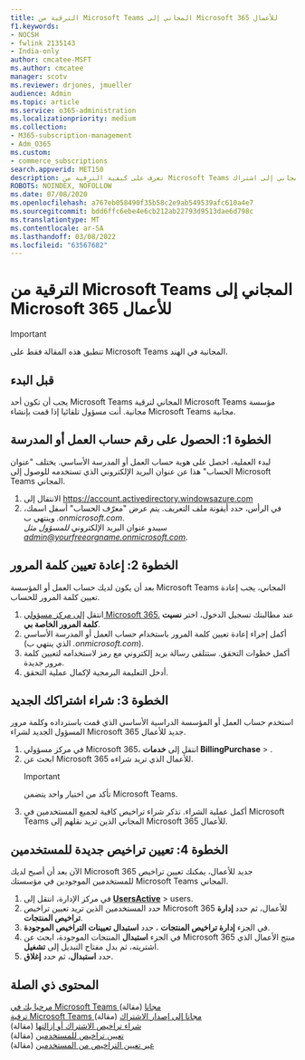 ```yaml
---
title: الترقية من Microsoft Teams المجاني إلى Microsoft 365 للأعمال
f1.keywords:
- NOCSH
- fwlink 2135143
- India-only
author: cmcatee-MSFT
ms.author: cmcatee
manager: scotv
ms.reviewer: drjones, jmueller
audience: Admin
ms.topic: article
ms.service: o365-administration
ms.localizationpriority: medium
ms.collection:
- M365-subscription-management
- Adm_O365
ms.custom:
- commerce_subscriptions
search.appverid: MET150
description: تعرف على كيفية الترقية من Microsoft Teams المجاني إلى اشتراك Microsoft 365 للأعمال.
ROBOTS: NOINDEX, NOFOLLOW
ms.date: 07/08/2020
ms.openlocfilehash: a767eb058490f35b58c2e9ab549539afc610a4e7
ms.sourcegitcommit: bdd6ffc6ebe4e6cb212ab22793d9513dae6d798c
ms.translationtype: MT
ms.contentlocale: ar-SA
ms.lasthandoff: 03/08/2022
ms.locfileid: "63567682"
---
```

# <a name="upgrade-from-microsoft-teams-free-to-microsoft-365-for-business"></a>الترقية من Microsoft Teams المجاني إلى Microsoft 365 للأعمال

> [!IMPORTANT]
> تنطبق هذه المقالة فقط على Microsoft Teams المجانية في الهند.

## <a name="before-you-begin"></a>قبل البدء

يجب أن تكون أحد Microsoft Teams المجاني لترقية Microsoft Teams مؤسسة مجانية. أنت مسؤول تلقائيا إذا قمت بإنشاء Microsoft Teams مجانية.

## <a name="step-1-get-your-work-or-school-account-id"></a>الخطوة 1: الحصول على رقم حساب العمل أو المدرسة

لبدء العملية، احصل على هوية حساب العمل أو المدرسة الأساسي. يختلف "عنوان الحساب" هذا عن عنوان البريد الإلكتروني الذي تستخدمه للوصول إلى Microsoft Teams المجاني.

1. الانتقال إلى <a href="https://go.microsoft.com/fwlink/p/?linkid=2134797" target="_blank"><https://account.activedirectory.windowsazure.com></a>
2. في الرأس، حدد أيقونة ملف التعريف. يتم عرض "معرّف الحساب" أسفل اسمك، وينتهي ب *.onmicrosoft.com*.\
    سيبدو عنوان البريد الإلكتروني *للمسؤول مثل admin@yourfreeorgname.onmicrosoft.com*.

## <a name="step-2-reset-your-password"></a>الخطوة 2: إعادة تعيين كلمة المرور

بعد أن يكون لديك حساب العمل أو المؤسسة Microsoft Teams المجاني، يجب إعادة تعيين كلمة المرور للحساب.

1. انتقل <a href="https://go.microsoft.com/fwlink/p/?linkid=2024339" target="_blank">إلى مركز مسؤولي Microsoft 365.</a> عند مطالبتك تسجيل الدخول، اختر **نسيت كلمة المرور الخاصة بي**.
2. أكمل إجراء إعادة تعيين كلمة المرور باستخدام حساب العمل أو المدرسة الأساسي (الذي ينتهي ب *.onmicrosoft.com*).
3. أكمل خطوات التحقق. ستتلقى رسالة بريد إلكتروني مع رمز لاستخدامه لتعيين كلمة مرور جديدة.
4. أدخل التعليمة البرمجية لإكمال عملية التحقق.

## <a name="step-3-buy-your-new-subscription"></a>الخطوة 3: شراء اشتراكك الجديد

استخدم حساب العمل أو المؤسسة الدراسية الأساسي الذي قمت باسترداده وكلمة مرور المسؤول الجديد لشراء Microsoft 365 جديد للأعمال.

1. في مركز مسؤولي Microsoft 365، انتقل إلى **خدمات BillingPurchase** > .<a href="https://go.microsoft.com/fwlink/p/?linkid=868433" target="_blank"></a>
2. ابحث عن Microsoft 365 للأعمال الذي تريد شراءه.
    > [!IMPORTANT]
    > تأكد من اختيار واحد يتضمن Microsoft Teams.
3. أكمل عملية الشراء. تذكر شراء تراخيص كافية لجميع المستخدمين في Microsoft Teams المجاني الذين تريد نقلهم إلى Microsoft 365 للأعمال.

## <a name="step-4-assign-new-licenses-to-users"></a>الخطوة 4: تعيين تراخيص جديدة للمستخدمين

الآن بعد أن أصبح لديك Microsoft 365 جديد للأعمال، يمكنك تعيين تراخيص للمستخدمين  الموجودين في مؤسستك Microsoft Teams المجاني.

1. في مركز الإدارة، انتقل إلى <a href="https://go.microsoft.com/fwlink/p/?linkid=834822" target="_blank">**UsersActive**</a> >  users.
2. حدد المستخدمين الذين تريد تعيين تراخيص Microsoft 365 للأعمال، ثم حدد **إدارة تراخيص المنتجات**.
3. في الجزء **إدارة تراخيص المنتجات** ، حدد **استبدال تعيينات التراخيص الموجودة**.
4. في الجزء **استبدال** المنتجات الموجودة، ابحث عن Microsoft 365 منتج الأعمال الذي اشتريته، ثم بدل مفتاح التبديل إلى **تشغيل**.
5. حدد **استبدال**، ثم حدد **إغلاق**.

## <a name="related-content"></a>المحتوى ذي الصلة

[مرحبا بك في Microsoft Teams مجانا](https://support.microsoft.com/office/6d79a648-6913-4696-9237-ed13de64ae3c) (مقالة)\
[ترقية Microsoft Teams مجانا إلى إصدار الاشتراك](/microsoftteams/upgrade-freemium) (مقالة)\
[شراء تراخيص الاشتراك أو إزالتها](../licenses/buy-licenses.md) (مقالة)\
[تعيين تراخيص للمستخدمين](../../admin/manage/assign-licenses-to-users.md) (مقالة)\
[غير تعيين التراخيص من المستخدمين](../../admin/manage/remove-licenses-from-users.md) (مقالة)
